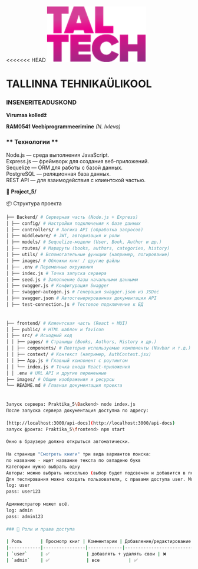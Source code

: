 <<<<<<< HEAD
![TalTech Logo](images/tal-tech.png)

# TALLINNA TEHNIKAÜLIKOOL

### INSENERITEADUSKOND

**Virumaa kolledž**

**RAM0541 Veebiprogrammeerimine** _(N. Ivleva)_

### ** Технологии **

Node.js — среда выполнения JavaScript.<br>
Express.js — фреймворк для создания веб-приложений.<br>
Sequelize — ORM для работы с базой данных.<br>
PostgreSQL — реляционная база данных.<br>
REST API — для взаимодействия с клиентской частью.<br>

📂 **Project_5/**

📦 Структура проекта

```bash
├── Backend/ # Серверная часть (Node.js + Express)
│ ├── config/ # Настройки подключения к базе данных
│ ├── controllers/ # Логика API (обработка запросов)
│ ├── middleware/ # JWT, авторизация и роли
│ ├── models/ # Sequelize-модели (User, Book, Author и др.)
│ ├── routes/ # Маршруты (books, authors, categories, history)
│ ├── utils/ # Вспомогательные функции (например, логирование)
│ ├── images/ # Обложки книг / другие файлы
│ ├── .env # Переменные окружения
│ ├── index.js # Точка запуска сервера
│ ├── seed.js # Заполнение базы начальными данными
│ ├── swagger.js # Конфигурация Swagger
│ ├── swagger-autogen.js # Генерация swagger.json из JSDoc
│ ├── swagger.json # Автосгенерированная документация API
│ ├── test-connection.js # Тестовое подключение к БД


├── frontend/ # Клиентская часть (React + MUI)
│ ├── public/ # HTML шаблон и favicon
│ ├── src/ # Исходный код
│ │ ├── pages/ # Страницы (Books, Authors, History и др.)
│ │ ├── components/ # Повторно используемые компоненты (Navbar и т.д.)
│ │ ├── context/ # Контекст (например, AuthContext.jsx)
│ │ ├── App.js # Главный компонент с роутингом
│ │ └── index.js # Точка входа React-приложения
│ │ .env # URL API и другие переменные
├── images/ # Общие изображения и ресурсы
└── README.md # Главная документация проекта


Запуск сервера: Praktika_5\Backend> node index.js
После запуска сервера документация доступна по адресу:

[http://localhost:3000/api-docs](http://localhost:3000/api-docs)
запуск фронта: Praktika_5\frontend> npm start

Окно в браузере должно открыться автоматически.

На странице "Смотреть книги" три вида вариантов поиска:
по названию - ищет название текста по овпаденю букв
Категории нужно выбрать одну
Авторы: можно выбрать несколько (выбор будет подсвечен и добавится в поле поиска)
Для тестирования можно создать пользователя, с правами доступа user. Может только просматривать книги и добавлять коментарии, удалять только свои.
log: user
pass: user123

Администратор может всё.
log: admin
pass: admin123

### 🔐 Роли и права доступа

| Роль       | Просмотр книг | Комментарии | Добавление/редактирование | Управление жанрами и авторами | История |
|------------|----------------|-------------|----------------------------|-------------------------------|---------|
| `user`     | ✅              | добавлять + удалять свои | ❌                          | ❌                             | ❌       |
| `admin`    | ✅              | все           | ✅                          | ✅                             | ✅       |

```

